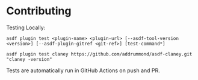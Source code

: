 # Contributing

Testing Locally:

```shell
asdf plugin test <plugin-name> <plugin-url> [--asdf-tool-version <version>] [--asdf-plugin-gitref <git-ref>] [test-command*]

asdf plugin test claney https://github.com/addrummond/asdf-claney.git "claney -version"
```

Tests are automatically run in GitHub Actions on push and PR.
